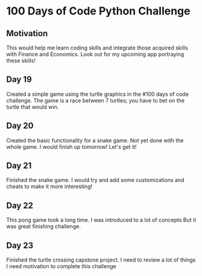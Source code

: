 # 100 Days of Code Python Challenge


## Motivation
This would help me learn coding skills and integrate those acquired skills with Finance and Economics.
Look out for my upcoming app portraying these skills!


## Day 19 
Created a simple game using the turtle graphics in the #100 days of code challenge.
The game is a race between 7 turtles; you have to bet on the turtle that would win.


## Day 20
Created the basic functionality for a snake game. Not yet done with the whole game.
I would finish up tomorrow! Let's get it!


## Day 21
Finished the snake game.
I would try and add some customizations and cheats to make it more interesting!


## Day 22
This pong game took a long time. I was introduced to a lot of concepts
But it was great finishing challenge.


## Day 23
Finished the turtle crossing capstone project. I need to review a lot of things
I need motivation to complete this challenge